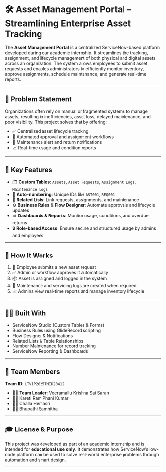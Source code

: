 # 🛠️ Asset Management Portal – Streamlining Enterprise Asset Tracking

The **Asset Management Portal** is a centralized ServiceNow-based platform developed during our academic internship. It streamlines the tracking, assignment, and lifecycle management of both physical and digital assets across an organization. The system allows employees to submit asset requests and enables administrators to efficiently monitor inventory, approve assignments, schedule maintenance, and generate real-time reports.

---

## 🎯 Problem Statement

Organizations often rely on manual or fragmented systems to manage assets, resulting in inefficiencies, asset loss, delayed maintenance, and poor visibility. This project solves that by offering:

- ✅ Centralized asset lifecycle tracking  
- 🔄 Automated approval and assignment workflows  
- 🔔 Maintenance alert and return notifications  
- 📈 Real-time usage and condition reports  

---

## 🔧 Key Features

- 🗂️ **Custom Tables**: `Assets`, `Asset Requests`, `Assignment Logs`, `Maintenance Logs`
- 🔢 **Auto-numbering**: Unique IDs like `AST001`, `REQ001`
- 🔗 **Related Lists**: Link requests, assignments, and maintenance
- ⚙️ **Business Rules** & **Flow Designer**: Automate approvals and lifecycle updates
- 📊 **Dashboards & Reports**: Monitor usage, conditions, and overdue returns
- 🔒 **Role-based Access**: Ensure secure and structured usage by admins and employees

---

## 📂 How It Works

1. 📝 Employee submits a new asset request  
2. ✅ Admin or workflow approves it automatically  
3. 📦 Asset is assigned and logged in the system  
4. 🔧 Maintenance and servicing logs are created when required  
5. 📈 Admins view real-time reports and manage inventory lifecycle  

---

## 👨‍💻 Built With

- ServiceNow Studio (Custom Tables & Forms)
- Business Rules using GlideRecord scripting
- Flow Designer & Notifications
- Related Lists & Table Relationships
- Number Maintenance for record tracking
- ServiceNow Reporting & Dashboards

---

## 👥 Team Members

**Team ID**: `LTVIP2025TMID20412`

- 👨‍💼 **Team Leader**: Veeramallu Krishna Sai Saran  
- 👨‍💻 Kareti Ram Phani Kumar  
- 👩‍💻 Challa Hemasri  
- 👩‍💻 Bhupathi Samhitha

---

## 🎓 License & Purpose

This project was developed as part of an academic internship and is intended for **educational use only**. It demonstrates how ServiceNow’s low-code platform can be used to solve real-world enterprise problems through automation and smart design.

---
